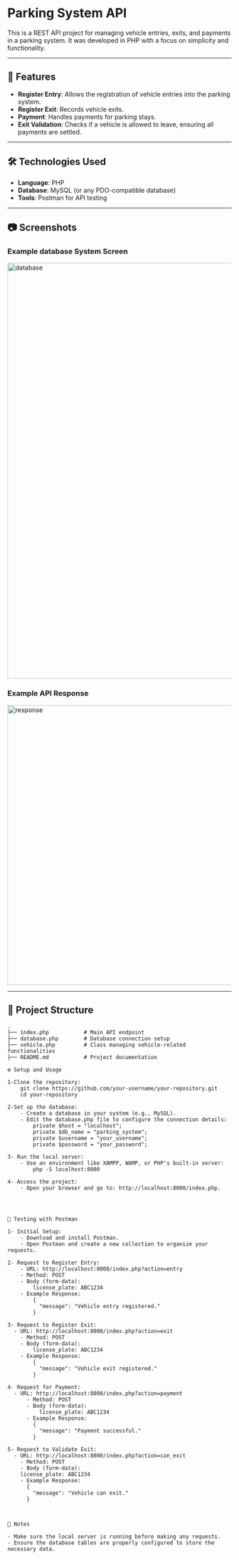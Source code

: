 # Parking System API

This is a REST API project for managing vehicle entries, exits, and payments in a parking system. It was developed in PHP with a focus on simplicity and functionality.

---

## 🚀 Features

- **Register Entry**: Allows the registration of vehicle entries into the parking system.
- **Register Exit**: Records vehicle exits.
- **Payment**: Handles payments for parking stays.
- **Exit Validation**: Checks if a vehicle is allowed to leave, ensuring all payments are settled.

---

## 🛠️ Technologies Used

- **Language**: PHP
- **Database**: MySQL (or any PDO-compatible database)
- **Tools**: Postman for API testing

---

## 📷 Screenshots

### Example database System Screen
<img width="935" alt="database" src="https://github.com/user-attachments/assets/8bd0fa0a-b8bf-41d5-839f-f5edbeee77fd">


### Example API Response
<img width="629" alt="response" src="https://github.com/user-attachments/assets/3a71462d-6197-4b75-b7c3-d117f92e91a0">


---

## 📂 Project Structure

```plaintext
.
├── index.php           # Main API endpoint
├── database.php        # Database connection setup
├── vehicle.php         # Class managing vehicle-related functionalities
├── README.md           # Project documentation

⚙️ Setup and Usage

1-Clone the repository:
    git clone https://github.com/your-username/your-repository.git
    cd your-repository

2-Set up the database:
    - Create a database in your system (e.g., MySQL).
    - Edit the database.php file to configure the connection details:
        private $host = "localhost";
        private $db_name = "parking_system";
        private $username = "your_username";
        private $password = "your_password";

3- Run the local server:
    - Use an environment like XAMPP, WAMP, or PHP's built-in server:
        php -S localhost:8000

4- Access the project:
    - Open your browser and go to: http://localhost:8000/index.php.




🧪 Testing with Postman

1- Initial Setup:
    - Download and install Postman.
    - Open Postman and create a new collection to organize your requests.

2- Request to Register Entry:
    - URL: http://localhost:8000/index.php?action=entry
    - Method: POST
    - Body (form-data):
        license_plate: ABC1234
    - Example Response:
        {
          "message": "Vehicle entry registered."
        }

3- Request to Register Exit:
  - URL: http://localhost:8000/index.php?action=exit
    - Method: POST
    - Body (form-data):
        license_plate: ABC1234
    - Example Response:
        {
          "message": "Vehicle exit registered."
        }

4- Request for Payment:
  - URL: http://localhost:8000/index.php?action=payment
      - Method: POST
      - Body (form-data):
          license_plate: ABC1234
      - Example Response:
        {
          "message": "Payment successful."
        }

5- Request to Validate Exit:
  - URL: http://localhost:8000/index.php?action=can_exit
    - Method: POST
    - Body (form-data):
    license_plate: ABC1234
    - Example Response:
      {
        "message": "Vehicle can exit."
      }



📝 Notes

- Make sure the local server is running before making any requests.
- Ensure the database tables are properly configured to store the necessary data.

